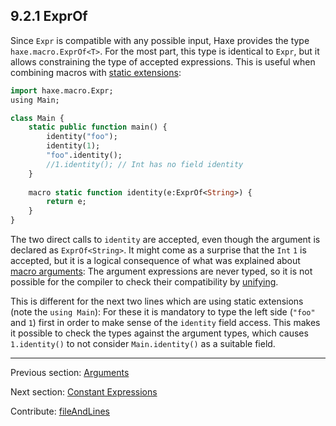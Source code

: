 ## 9.2.1 ExprOf

Since `Expr` is compatible with any possible input, Haxe provides the type `haxe.macro.ExprOf<T>`. For the most part, this type is identical to `Expr`, but it allows constraining the type of accepted expressions. This is useful when combining macros with [static extensions](lf-static-extension.md):

```haxe
import haxe.macro.Expr;
using Main;

class Main {
	static public function main() {
		identity("foo");
		identity(1);
		"foo".identity();
		//1.identity(); // Int has no field identity
	}
	
	macro static function identity(e:ExprOf<String>) {
		return e;
	}
}
```

The two direct calls to `identity` are accepted, even though the argument is declared as `ExprOf<String>`. It might come as a surprise that the `Int` `1` is accepted, but it is a logical consequence of what was explained about [macro arguments](macro-arguments.md): The argument expressions are never typed, so it is not possible for the compiler to check their compatibility by [unifying](type-system-unification.md).

This is different for the next two lines which are using static extensions (note the `using Main`): For these it is mandatory to type the left side (`"foo"` and `1`) first in order to make sense of the `identity` field access. This makes it possible to check the types against the argument types, which causes `1.identity()` to not consider `Main.identity()` as a suitable field.

---

Previous section: [Arguments](macro-arguments.md)

Next section: [Constant Expressions](macro-constant-arguments.md)

Contribute: [fileAndLines](https://github.com/HaxeFoundation/HaxeManual/blob/master/09-macros.tex#L46-46)